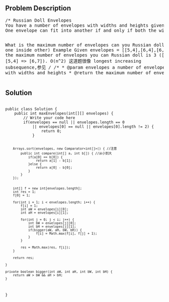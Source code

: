 <!--
<style>
  body { font-family: Arial, sans-serif; }
  .container { max-width: 100%; margin: auto; padding: 20px; }
  .comment-block { background-color: #f9f9f9; padding: 10px; border-left: 5px solid #ccc; max-width: 50%; margin: auto;}
  .code-block { background-color: #f4f4f4; padding: 10px; border: 1px solid #ddd; }
</style>
-->

<div class='container'>
<h2>Problem Description</h2>
<div class='comment-block'>
<pre>
/* Russian Doll Envelopes
You have a number of envelopes with widths and heights given as a pair of integers (w, h). 
One envelope can fit into another if and only if both the width and height of one envelope is greater than the width and height of the other envelope.

What is the maximum number of envelopes can you Russian doll? (put one inside other)
Example
Given envelopes = [[5,4],[6,4],[6,7],[2,3]], 
the maximum number of envelopes you can Russian doll is 3 ([2,3] => [5,4] => [6,7]).
O(n^2) 这道题很像 longest increasing subsequence,参见
*/
    /**
     * @param envelopes a number of envelopes with widths and heights
     * @return the maximum number of envelopes
     */
</pre>
</div>

<h2>Solution</h2>
<div class='code-block'>
<pre><code class='language-java'>
public class Solution {
    public int maxEnvelopes(int[][] envelopes) {
        // Write your code here
        if(envelopes == null || envelopes.length == 0 
            || envelopes[0] == null || envelopes[0].length != 2) {
                return 0;
            }
            
        Arrays.sort(envelopes, new Comparator<int[]>() { //注意
            public int compare(int[] a, int b[]) { //从小到大
                if(a[0] == b[0]) {
                    return a[1] - b[1];
                }else {
                    return a[0] - b[0];
                }
            }
        });
        
        
        int[] f = new int[envelopes.length];
        int res = 1;
        f[0] = 1;
        
        for(int i = 1; i < envelopes.length; i++) {
            f[i] = 1;
            int aW = envelopes[i][0];
            int aH = envelopes[i][1];
            
            for(int j = 0; j < i; j++) {
                int bW = envelopes[j][0];
                int bH = envelopes[j][1];
                if(bigger(aW, aH, bW, bH)) {
                    f[i] = Math.max(f[i], f[j] + 1);
                }
            }
            
            res = Math.max(res, f[i]);
        }
        
        return res;
    
    }
    
    private boolean bigger(int aW, int aH, int bW, int bH) {
        return aW > bW && aH > bH;
    }
}</code></pre>
</div>
</div>
